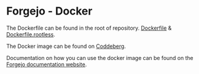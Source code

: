 # Forgejo - Docker

The Dockerfile can be found in the root of repository. [Dockerfile](https://codeberg.org/forgejo/forgejo/src/branch/forgejo/Dockerfile) & [Dockerfile.rootless](https://codeberg.org/forgejo/forgejo/src/branch/forgejo/Dockerfile.rootless).

The Docker image can be found on [Coddeberg](https://codeberg.org/forgejo/-/packages/container/forgejo/).

Documentation on how you can use the docker image can be found on the [Forgejo documentation website](https://forgejo.org/docs/latest/admin/installation/#installation-with-docker).
